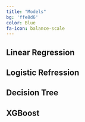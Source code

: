 ```yaml
---
title: "Models"
bg: 'ffe8d6'
color: Blue
fa-icon: balance-scale
---
```


## Linear Regression
## Logistic Refression
## Decision Tree
## XGBoost
